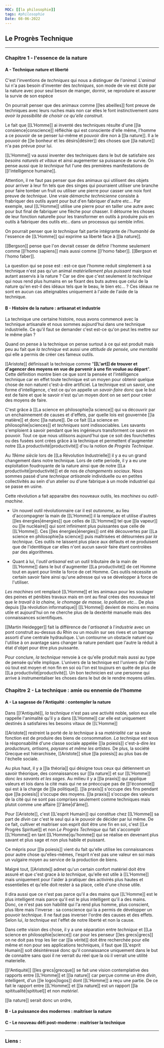 ```yaml
---
MOC: [[la philosophie]]
tags: #philosophie
Date: 08-06-2022
---
```


## Le Progrès Technique

---


### Chapitre 1 - l'essence de la nature

#### A - Technique nature et liberté

C'est l'inventions de *techniques* qui nous a distinguer de l'*animal*. L'*animal* lui n'a pas besoin d'inventer des *techniques*, son mode de vie est dicté par la nature avec pour seul beson de manger, dormir, se reproduire et assurer la survie de son espèce

On pourrait penser que des animaux comme [[les abeilles]] font preuve de techniques avec leurs ruches mais non car elles le font instinctivement *sans avoir la possibilité de choisir ce qu'elle construit*. 

Le fait que [[L'Homme]] ai inventé des techniques résulte d'une [[la consience|conscience]] réfléchie qui est consciente d'elle même, l'homme a ce pouvoir de se penser lui-même et pouvoir dire non à [[la nature]]. Il a le pouvoir de [[le bonheur et les désirs|désirer]] des choses que [[la nature]] n'a pas prévue pour lui.

[[L'Homme]] va aussi inventer des techniques dans le but de satisfaire *ses besoins naturels et vitaux* et ainsi augementer sa puissance de survie.  On pense aussi que *la technique* fut l'une des premières manifestations de [[l'intelligence humaine]].

Attention, il ne faut pas penser que des animaux qui utilisent des objets pour arriver à leur fin tels que des singes qui pourraient utiliser une branche pour faire tomber un fruit ou utiliser une pierre pour casser une noix font preuve de *technique*. Une vraie *démarche technicienne* consiste à frabriquer des outils ayant pour but d'en fabriquer d'autre etc... Par exemple, seul [[L'Homme]] utilise une pierre pour en tailler une autre avec pour but final de fabriquer une flèche pour chasser. Il détourne les choses de leur fonction naturelle pour les transformer en outils à produire puis en outils à fabriquer des outils etc.. dans un processus qui semble infini. 

On pourrait penser que *la technique* fait partie intégrante de *l'humanité* de l'essence de [[L'Homme]] qui exprime sa liberté face à [[la nature]].

[[Bergson]] pense que l'on devrait cesser de définir l'homme seulement comme [[l'homo sapiens]] mais aussi comme [[l'homo faber]]. [[Bergson et l'homo faber]].

La question qui se pose est : est-ce que l'homme reduit simplement à sa technique n'est pas qu'un animal *matériellement plus puissant* mais tout autant asservis à la nature ? Car se dire que c'est seulement *la technique* qui nous rend plus humains en se fixant des buts autres que celui de la nature qu'en est-il des idéaux tels que le beau, le bien etc... ? Ces idéaux ne sont en aucun cas atteignables uniquement à l'aide de l'aide de la technique.


#### B - Histoire de la nature : artisanat et industrie

La technique une certaine histoire, nous avons commencé avec la technique artisanale et nous sommes aujourd'hui dans une technique industrielle. Ce qu'il faut se demander c'est est-ce qu'on peut les mettre sur le même plan ?

Quand on pense à la technique on pense surtout à ce qui est produit mais peu au fait que *la technique* est aussi une *attitude de pensée, une mentalité* qui elle a permis de créer ces fameux outils.

[[Aristote]] définissait la technique comme "**[[L'art]] de trouver et d'agencer des moyens en vue de parvenir à une fin voulue au départ**". Cette définition montre bien ce que sont la pensée et l'intélligence technique car en effet toute technique est un moyen pour obtenir quelque chose de non naturel c'est-à-dire artificiel. La technique est un savoir, une forme d'intelligence, c'est ce qu'on appelle un *savoir-faire* donc que le but est de faire et que le savoir n'est qu'un moyen dont on se sert pour créer des moyens de faire.

C'est grâce à [[La science en philosophie|la science]] qui va découvrir par un enchainnement de causes et d'effets, par quelle lois est gouvernée [[la matière]] et donc [[la nature]]. De ce fait [[La science en philosophie|sciences]] et *techniques* sont indissociables. Les savants s'emploient à savoir pendant que les ingénieurs transforment ce savoir en pouvoir. Tout ce que nous utilisons aujourd'hui que ce soit des fourchettes ou des fusées sont crées grâce à la technique et permettent d'augmenter notre [[La productivité|productivité]] d'ou la notion de *Progrès Technique*.

Au *19ème siècle* lors de [[La Révolution Industrielle]] il y a eu un grand changement dans notre technique. Lors de cette periode, il y a eu une exploitation foudroyante de la nature ainsi que de notre [[La productivité|productivité]] et de nos de *changements sociaux*. Nous sommes passé d'une *technique artisanale* individuelle ou en petites collectivités au sein d'un atelier ou d'une fabrique à un mode industriel qui se passe en usine.

Cette révolution a fait apparaitre des nouveaux outils, les *machines* ou *outil-machine*. 

- Un nouvel outil révolutionnaire car il est *autonome*,  au lieu d'accompagner la main de [[L'Homme]] il la remplace et utilise d'autres [[les énergies|énergies]] que celles de [[L'Homme]] tel que [[la vapeur]] ou [[le nucléaire]] qui sont infiniment plus puissantes que celle de [[L'Homme]]. Ces [[les énergies|énergies]] ont été découvertes par [[La science en philosophie|la science]] puis maîtrisées et détournées par *la technique*. Ces outils ne laissent plus place aux défauts et ne produisent que de l'identitique car elles n'ont aucun savoir faire étant controlées par des algorithmes.

- Quant à lui, l'*outil artisanal* est un outil tributaire de la main de [[L'Homme]] dans le but d'augmenter [[La productivité]] de cet Homme tout en ayant pour limite la force de cet Homme. Ces outils nécessite un certain savoir faire ainsi qu'une adresse qui va se développer à force de l'utiliser.

*Les machines* ont remplacé [[L'Homme]] et les animaux pour les soulager des peines et pénibles travaux mais en ont au final crées des nouveaux tel que *le travail à la chaine, le chomage de masse, la pollution etc...*
De plus depuis [[la révolution informatique]] [[L'Homme]] devient de moins en moins utile et aujourd'hui on ne cherche plus de la dextérité manuelle mais des connaissances scientifiques.

[[Martin Heidegger]] fait la différence de l'*artisanat* à l'*industrie* avec un pont construit au-dessus du Rhin ou un moulin sur ses rives et un barrage assorti d'une centrale hydraulique. L'un contourne un obstacle naturel ou l'utilise à on avantage sans changer la nature pendant que l'autre la réduit à état d'objet pour être plus puissante.

Pour conclure, *la technique* renvoie à ce qu'elle produit mais aussi au type de pensée qu'elle implique. L'univers de la technique est l'univers de l'utile  où tout est moyen et non fin en soi où l'on est toujours en quête de plus de [[La productivité|productivité]]. Un bon technicien est une personne qui arrive à instrumentaliser les choses dans le but de le rendre moyens utiles.

### Chapitre 2 - La technique : amie ou ennemie de l'homme

#### A - La sagesse de l'Antiquité : contempler la nature

Dans [[l'Antiquité]], *la technique* n'est pas une activité noble, selon eux elle rappelle l'animalité qu'il y a dans [[L'Homme]] car elle est uniquement destinés à satisfaires les besoins vitaux de [[L'Homme]]

[[Aristote]] restreint la porté de *la technique* à sa *matérialité* car sa seule fonction est de produire des biens de consommation. *La technique* est sous la résponsabilité d'une classe sociale appelée [[la poiesis]] c'est-à-dire *les producteurs, artisans, paysans et même les artistes*. De plus, la société Grecque est hiérarchisée, [[Aristote]] situe [[la poiesis]] au plus bas de l'échelle sociale.

Au plus haut, il y a [[la théoria]] qui désigne tous ceux qui détiennent un savoir théorique, des connaissances sur [[la nature]] et sur [[L'Homme]] donc *les savants et les sages*. Au milieu il y a [[la praxis]] qui applique valeurs et lois dans la cité mais qui ne se préoccupe pas de [[l'économie]] qui est à la charge de [[la politique]]. [[la praxis]] s'occupe des fins pendant que [[la poiesis]] s'occupe des moyens. [[la praxis]] s'occupe des valeurs de la cité qui ne sont pas comprises seulement comme techniques mais plutot comme une affaire [[l'âme|d'âme]].

Pour [[Aristote]], c'est [[L'esprit Humain]] qui constitue chez [[L'Homme]] sa part de *divin* car c'est le seul qui a le pouvoir de décider par lui même. De ce fait, cultiver et maitriser son esprit doit être une fin en soi, c'est [[Le Progrès Spirituel]] et non *Le Progrès Technique* qui fait s'accomplir [[L'Homme]] en tant [[L'Homme|qu'homme]] qui se réalise en devenant plus savant et plus sage et non plus habile et puissant.

Ce mépris pour [[la poiesis]] vient du fait qu'elle utilise les connaissances pour autre chose qu'elles-mêmes, l'esprit n'est pas une valeur en soi mais un vulgaire moyen au service de la production de biens. 

Malgré tout, [[Aristote]] admet qu'un certain confort matériel doit être assuré et que c'est grace à *la technique*, qu'elle est utile à [[L'Homme]] mais uniquement pour l'aider à pratiquer des activirés plus hautes et essentielles et qu'elle doit rester à sa place, celle d'une chose utile.

Il dira aussi que ce n'est pas parce qu'il a des mains que [[L'Homme]] est le plus intelligent mais parce qu'il est le plus intelligent qu'il a des mains. Donc, ce n'est pas son habilité qui l'a rend plus homme, plus conscient, plus libre mais l'inverse : sa conscience qui la a permis de développer un pouvoir *technique*. Il ne faut pas inverser l'ordre des causes et des effets. Selon lui, *la technique* est l'effet de notre liberté et non la cause. 

Dans cette vision des chose, il y a une séparation entre *technique* et [[La science en philosophie|science]] car pour les penseur [[les grecs|grecs]] on ne doit pas trop les lier car [[la vérité]] doit être recherchée pour elle même et non pour ses applications techniques, il faut que [[L'esprit Humain]] soit désintéressé donc qu'il connaissance uniquement dans le but de connaitre sans quoi il ne verrait du réel que la où il verrait une utilité materielle. 

[[l'Antiquité]] [[les grecs|grecque]] se fait une vision contemplative des rapports entre [[L'Homme]] et [[la nature]] car perçue comme un être *divin*, intelligent, d'un [[le logos|logos]] dont [[L'Homme]] a reçu une partie. De ce fait le rapport entre [[L'Homme]] et [[la nature]] est un rapport [[la spititualité|spitituel]] et non *matériel*.

[[la nature]] serait donc un ordre, 


#### B - La puissance des modernes : maitriser la nature

#### C - Le nouveau défi post-moderne : maitriser la technique




---
### Liens :